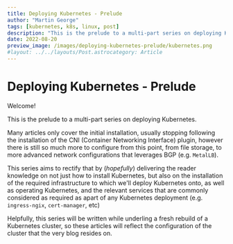 ```yaml
---
title: Deploying Kubernetes - Prelude
author: "Martin George"
tags: [kubernetes, k8s, linux, post]
description: "This is the prelude to a multi-part series on deploying Kubernetes. Many articles only cover the initial installation, usually stopping following the installation of the CNI (Container Networking Interface) plugin, however there is still so much more to configure from this point, from file storage, to more advanced network configurations that leverages BGP (e.g. `MetalLB`)."
date: 2022-08-20
preview_image: /images/deploying-kubernetes-prelude/kubernetes.png
#layout: ../../layouts/Post.astrocategory: Article
---
```


# Deploying Kubernetes - Prelude


Welcome!
 
This is the prelude to a multi-part series on deploying Kubernetes. 

Many articles only cover the initial installation, usually stopping following the installation of the CNI (Container Networking Interface) plugin, however there is still so much more to configure from this point, from file storage, to more advanced network configurations that leverages BGP (e.g. `MetalLB`).

This series aims to rectify that by (*hopefully*) delivering the reader knowledge on not just how to install Kubernetes, but also on the installation of the required infrastructure to which we'll deploy Kubernetes onto, as well as operating Kubernetes, and the relevant services that are commonly considered as required as apart of any Kubernetes deployment (e.g. `ingress-ngix`, `cert-manager`, etc)

Helpfully, this series will be written while underling a fresh rebuild of a Kubernetes cluster, so these articles will reflect the configuration of the cluster that the very blog resides on. 

